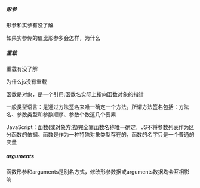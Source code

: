 ##### 形参



形参和实参有没了解

如果实参传的值比形参多会怎样，为什么



##### 重载



重载有没了解

为什么js没有重载

函数是对象，是一个引用;函数名实际上指向函数对象的指针



一般类型语言：是通过方法签名来唯一确定一个方法。所谓方法签名包括：方法名、参数类型和参数顺序、参数个数这几个要素

JavaScript：函数(或对象方法)完全靠函数名称唯一确定，JS不将参数列表作为区分函数的依据。函数是作为一种特殊对象类型存在的，函数的名字只是一个普通的变量



##### arguments



函数形参和arguments是别名方式，修改形参数据或arguments数据均会互相影响